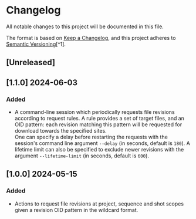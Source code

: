 # Changelog

All notable changes to this project will be documented in this file.

The format is based on [Keep a Changelog](https://keepachangelog.com/en/1.0.0/),
and this project adheres to [Semantic Versioning](https://semver.org/spec/v2.0.0.html)[^1].

<!---
Types of changes

- Added for new features.
- Changed for changes in existing functionality.
- Deprecated for soon-to-be removed features.
- Removed for now removed features.
- Fixed for any bug fixes.
- Security in case of vulnerabilities.

-->

## [Unreleased]

## [1.1.0] 2024-06-03

### Added

* A command-line session which periodically requests file revisions according to request rules. A rule provides a set of target files, and an OID pattern: each revision matching this pattern will be requested for download towards the specified sites.  
One can specify a delay before restarting the requests with the session's command line argument `--delay` (in seconds, default is `180`). A lifetime limit can also be specified to exclude newer revisions with the argument `--lifetime-limit` (in seconds, default is `600`).

## [1.0.0] 2024-05-15

### Added

* Actions to request file revisions at project, sequence and shot scopes given a revision OID pattern in the wildcard format.
